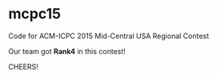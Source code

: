 # mcpc15
Code for ACM-ICPC 2015 Mid-Central USA Regional Contest

Our team got **Rank4** in this contest!

CHEERS!
